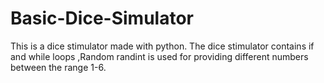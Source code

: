 # Basic-Dice-Simulator
This is a dice stimulator made with python.
The dice stimulator contains if and while loops ,Random randint is used for providing different numbers between the range 1-6.
